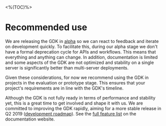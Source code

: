 <%(TOC)%>
# Recommended use 

We are releasing the GDK in [alpha](https://docs.improbable.io/reference/latest/shared/release-policy#maturity-stages) so we can react to feedback and iterate on development quickly. To facilitate this, during our alpha stage we don't have a formal deprecation cycle for APIs and workflows. This means that everything and anything can change. In addition, documentation is limited and some aspects of the GDK are not optimized and stability on a single server is significantly better than multi-server deployments.

Given these considerations, for now we recommend using the GDK in projects in the evaluation or prototype stage. This ensures that your project's requirements are in line with the GDK's timeline.

Although the GDK is not fully ready in terms of performance and stability yet, this is a great time to get involved and shape it with us. We are committed to improving the GDK rapidly, aiming for a more stable release in Q2 2019 ([development roadmap](https://github.com/spatialos/UnrealGDK/projects/1)). See the [full feature list](https://docs.improbable.io/unreal/latest/features) on the documentation website.
